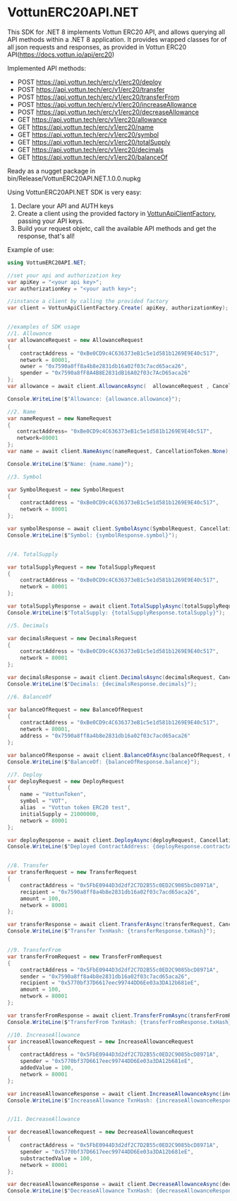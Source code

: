 # VottunERC20API.NET
This SDK for .NET 8 implements Vottun ERC20 API, and allows querying all API methods within a .NET 8 application.
It provides wrapped classes for of all json requests and responses, as provided in Vottun ERC20 API(https://docs.vottun.io/api/erc20)

Implemented API methods:
 - POST https://api.vottun.tech/erc/v1/erc20/deploy
 - POST https://api.vottun.tech/erc/v1/erc20/transfer
 - POST https://api.vottun.tech/erc/v1/erc20/transferFrom
 - POST https://api.vottun.tech/erc/v1/erc20/increaseAllowance
 - POST https://api.vottun.tech/erc/v1/erc20/decreaseAllowance
 - GET https://api.vottun.tech/erc/v1/erc20/allowance
 - GET https://api.vottun.tech/erc/v1/erc20/name
 - GET https://api.vottun.tech/erc/v1/erc20/symbol
 - GET https://api.vottun.tech/erc/v1/erc20/totalSupply
 - GET https://api.vottun.tech/erc/v1/erc20/decimals
 - GET https://api.vottun.tech/erc/v1/erc20/balanceOf

Ready as a nugget package in bin/Release/VottunERC20API.NET.1.0.0.nupkg

Using VottunERC20API.NET SDK is very easy:
1.  Declare your API and AUTH keys
2.  Create a client using the provided factory in [VottunApiClientFactory](https://github.com/jzafrap/VottunERC20API.NET/blob/main/VottumERC20API.NET/VottunApiClientFactory.cs), passing your API keys.
3.  Build your request objetc, call the available API methods and get the response, that's all!

Example of use:
   
```csharp
using VottumERC20API.NET;

//set your api and authorization key
var apiKey = "<your api key>";
var authorizationKey = "<your auth key>";

//instance a client by calling the provided factory
var client = VottunApiClientFactory.Create( apiKey, authorizationKey);


//examples of SDK usage
//1. Allowance
var allowanceRequest = new AllowanceRequest
{
    contractAddress = "0xBe0CD9c4C636373eB1c5e1d581b1269E9E40c517",
    network = 80001,
    owner = "0x7590a8ff8a4b8e2831db16a02f03c7acd65aca26",
    spender = "0x7590a8fF8A4B8E2831dB16A02f03c7AcD65aca26"
};
var allowance = await client.AllowanceAsync(  allowanceRequest , CancellationToken.None);

Console.WriteLine($"Allowance: {allowance.allowance}");

//2. Name
var nameRequest = new NameRequest
{
   contractAddress= "0xBe0CD9c4C636373eB1c5e1d581b1269E9E40c517",
   network=80001
};
var name = await client.NameAsync(nameRequest, CancellationToken.None);

Console.WriteLine($"Name: {name.name}");

//3. Symbol

var SymbolRequest = new SymbolRequest
{
    contractAddress = "0xBe0CD9c4C636373eB1c5e1d581b1269E9E40c517",
    network = 80001
};

var symbolResponse = await client.SymbolAsync(SymbolRequest, CancellationToken.None);
Console.WriteLine($"Symbol: {symbolResponse.symbol}");


//4. TotalSupply

var totalSupplyRequest = new TotalSupplyRequest
{
    contractAddress = "0xBe0CD9c4C636373eB1c5e1d581b1269E9E40c517",
    network = 80001
};

var totalSupplyResponse = await client.TotalSupplyAsync(totalSupplyRequest, CancellationToken.None);
Console.WriteLine($"TotalSupply: {totalSupplyResponse.totalSupply}");

//5. Decimals

var decimalsRequest = new DecimalsRequest
{
    contractAddress = "0xBe0CD9c4C636373eB1c5e1d581b1269E9E40c517",
    network = 80001
};

var decimalsResponse = await client.DecimalsAsync(decimalsRequest, CancellationToken.None);
Console.WriteLine($"Decimals: {decimalsResponse.decimals}");

//6. BalanceOf

var balanceOfRequest = new BalanceOfRequest
{
    contractAddress = "0xBe0CD9c4C636373eB1c5e1d581b1269E9E40c517",
    network = 80001,
    address = "0x7590a8ff8a4b8e2831db16a02f03c7acd65aca26"
};

var balanceOfResponse = await client.BalanceOfAsync(balanceOfRequest, CancellationToken.None);
Console.WriteLine($"BalanceOf: {balanceOfResponse.balance}");

//7. Deploy
var deployRequest = new DeployRequest
{
    name = "VottunToken",
    symbol = "VOT",
    alias  = "Vottun token ERC20 test",
    initialSupply = 21000000,
    network = 80001
};

var deployResponse = await client.DeployAsync(deployRequest, CancellationToken.None);
Console.WriteLine($"Deployed ContractAddress: {deployResponse.contractAddress}");


//8. Transfer
var transferRequest = new TransferRequest
{
    contractAddress = "0x5FbE0944D3d2df2C7D2B55c0ED2C9085bcD8971A",
    recipient = "0x7590a8ff8a4b8e2831db16a02f03c7acd65aca26",
    amount = 100,
    network = 80001
};

var transferResponse = await client.TransferAsync(transferRequest, CancellationToken.None);
Console.WriteLine($"Transfer TxnHash: {transferResponse.txHash}");


//9. TransferFrom
var transferFromRequest = new TransferFromRequest
{
    contractAddress = "0x5FbE0944D3d2df2C7D2B55c0ED2C9085bcD8971A",
    sender = "0x7590a8ff8a4b8e2831db16a02f03c7acd65aca26",
    recipient = "0x5770bf37D6617eec99744DD6Ee03a3DA12b681eE",
    amount = 100,
    network = 80001
};

var transferFromResponse = await client.TransferFromAsync(transferFromRequest, CancellationToken.None);
Console.WriteLine($"TransferFrom TxnHash: {transferFromResponse.txHash}");

//10. IncreaseAllowance
var increaseAllowanceRequest = new IncreaseAllowanceRequest
{
    contractAddress = "0x5FbE0944D3d2df2C7D2B55c0ED2C9085bcD8971A",
    spender = "0x5770bf37D6617eec99744DD6Ee03a3DA12b681eE",
    addedValue = 100,
    network = 80001
};

var increaseAllowanceResponse = await client.IncreaseAllowanceAsync(increaseAllowanceRequest, CancellationToken.None);
Console.WriteLine($"IncreaseAllowance TxnHash: {increaseAllowanceResponse.txHash}");


//11. DecreaseAllowance

var decreaseAllowanceRequest = new DecreaseAllowanceRequest
{
    contractAddress = "0x5FbE0944D3d2df2C7D2B55c0ED2C9085bcD8971A",
    spender = "0x5770bf37D6617eec99744DD6Ee03a3DA12b681eE",
    substractedValue = 100,
    network = 80001
};

var decreaseAllowanceResponse = await client.DecreaseAllowanceAsync(decreaseAllowanceRequest, CancellationToken.None);
Console.WriteLine($"DecreaseAllowance TxnHash: {decreaseAllowanceResponse.txHash}");
```
